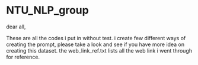 # NTU_NLP_group
dear all,

These are all the codes i put in without test.
i create few different ways of creating the prompt, please take a look and see if you have more idea on creating this dataset.
the web_link_ref.txt lists all the web link i went through for reference.
